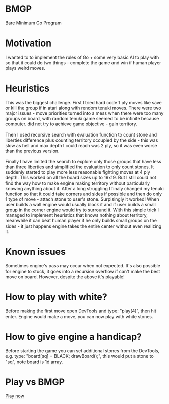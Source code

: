 # BMGP
Bare Minimum Go Program

# Motivation
I wanted to to implement the rules of Go +
some very basic AI to play with so that it
could do two things - complete the game and
win if human player plays weird moves.

# Heuristics
This was the biggest challenge. First I tried
hard code 1 ply moves like save or kill the group if
in atari along with rendom tenuki moves. There were
two major issues - move priorities turned into a mess
when there were too many groups on board, with random
tenuki game seemed to be infinite because computer.
did not try to achieve game objective - gain territory.
<br><br>
Then I used recursive search with evaluation function
to count stone and liberties difference plus counting
territory occupied by the side - this was slow as hell
and max depth I could reach was 2 ply, so it was even
worse than the previous version.
<br><br>
Finally I have limited the search to explore only those
groups that have less than three liberties and simplified
the evaluation to only count stones. It suddenly started
to play more less reasonable fighting moves at 4 ply depth.
This worked on all the board sizes up to 19x19. But I still
could not find the way how to make engine making territory
without particularly knowing anything about it. After a
long struggling I finaly changed my tenuki function so that
it could take corners and sides if possible and then do only
1 type of move - attach stone to user's stone. Surpisingly
it worked! When user builds a wall engine would usually block it
and if user builds a small group in the corner engine would try
to surround it. With this simple trick I managed to implement
heuristics that knows nothing about territory, meanwhile it
can beat human player if he only builds small groups on the
sides - it just happens engine takes the entire center without
even realizing it.

# Known issues
Sometimes engine's pass may occur when not expected.
It's also possible for engine to stuck, it goes into a
recursion overflow if can't make the best move on board.
However, despite the above it's playable!

# How to play with white?
Before making the first move open DevTools and type: "play(4)",
then hit enter. Engine would make a move, you can now play with
white stones.

# How to give engine a handicap?
Before starting the game you can set additional stones
from the DevTools, e.g. type: "board[sq] = BLACK; drawBoard();",
this would put a stone to "sq", note board is 1d array.

# Play vs BMGP
<a href="https://maksimkorzh.github.io/bmgp/bmgp.html">Play now</a>
